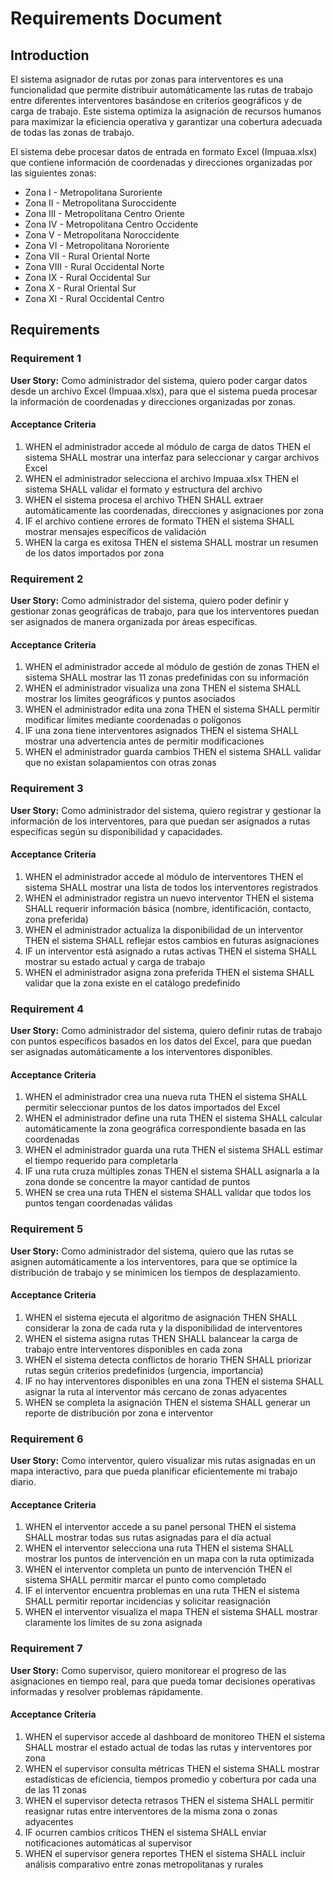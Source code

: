 # Requirements Document

## Introduction

El sistema asignador de rutas por zonas para interventores es una funcionalidad que permite distribuir automáticamente las rutas de trabajo entre diferentes interventores basándose en criterios geográficos y de carga de trabajo. Este sistema optimiza la asignación de recursos humanos para maximizar la eficiencia operativa y garantizar una cobertura adecuada de todas las zonas de trabajo.

El sistema debe procesar datos de entrada en formato Excel (Impuaa.xlsx) que contiene información de coordenadas y direcciones organizadas por las siguientes zonas:
- Zona I - Metropolitana Suroriente
- Zona II - Metropolitana Suroccidente  
- Zona III - Metropolitana Centro Oriente
- Zona IV - Metropolitana Centro Occidente
- Zona V - Metropolitana Noroccidente
- Zona VI - Metropolitana Nororiente
- Zona VII - Rural Oriental Norte
- Zona VIII - Rural Occidental Norte
- Zona IX - Rural Occidental Sur
- Zona X - Rural Oriental Sur
- Zona XI - Rural Occidental Centro

## Requirements

### Requirement 1

**User Story:** Como administrador del sistema, quiero poder cargar datos desde un archivo Excel (Impuaa.xlsx), para que el sistema pueda procesar la información de coordenadas y direcciones organizadas por zonas.

#### Acceptance Criteria

1. WHEN el administrador accede al módulo de carga de datos THEN el sistema SHALL mostrar una interfaz para seleccionar y cargar archivos Excel
2. WHEN el administrador selecciona el archivo Impuaa.xlsx THEN el sistema SHALL validar el formato y estructura del archivo
3. WHEN el sistema procesa el archivo THEN SHALL extraer automáticamente las coordenadas, direcciones y asignaciones por zona
4. IF el archivo contiene errores de formato THEN el sistema SHALL mostrar mensajes específicos de validación
5. WHEN la carga es exitosa THEN el sistema SHALL mostrar un resumen de los datos importados por zona

### Requirement 2

**User Story:** Como administrador del sistema, quiero poder definir y gestionar zonas geográficas de trabajo, para que los interventores puedan ser asignados de manera organizada por áreas específicas.

#### Acceptance Criteria

1. WHEN el administrador accede al módulo de gestión de zonas THEN el sistema SHALL mostrar las 11 zonas predefinidas con su información
2. WHEN el administrador visualiza una zona THEN el sistema SHALL mostrar los límites geográficos y puntos asociados
3. WHEN el administrador edita una zona THEN el sistema SHALL permitir modificar límites mediante coordenadas o polígonos
4. IF una zona tiene interventores asignados THEN el sistema SHALL mostrar una advertencia antes de permitir modificaciones
5. WHEN el administrador guarda cambios THEN el sistema SHALL validar que no existan solapamientos con otras zonas

### Requirement 3

**User Story:** Como administrador del sistema, quiero registrar y gestionar la información de los interventores, para que puedan ser asignados a rutas específicas según su disponibilidad y capacidades.

#### Acceptance Criteria

1. WHEN el administrador accede al módulo de interventores THEN el sistema SHALL mostrar una lista de todos los interventores registrados
2. WHEN el administrador registra un nuevo interventor THEN el sistema SHALL requerir información básica (nombre, identificación, contacto, zona preferida)
3. WHEN el administrador actualiza la disponibilidad de un interventor THEN el sistema SHALL reflejar estos cambios en futuras asignaciones
4. IF un interventor está asignado a rutas activas THEN el sistema SHALL mostrar su estado actual y carga de trabajo
5. WHEN el administrador asigna zona preferida THEN el sistema SHALL validar que la zona existe en el catálogo predefinido

### Requirement 4

**User Story:** Como administrador del sistema, quiero definir rutas de trabajo con puntos específicos basados en los datos del Excel, para que puedan ser asignadas automáticamente a los interventores disponibles.

#### Acceptance Criteria

1. WHEN el administrador crea una nueva ruta THEN el sistema SHALL permitir seleccionar puntos de los datos importados del Excel
2. WHEN el administrador define una ruta THEN el sistema SHALL calcular automáticamente la zona geográfica correspondiente basada en las coordenadas
3. WHEN el administrador guarda una ruta THEN el sistema SHALL estimar el tiempo requerido para completarla
4. IF una ruta cruza múltiples zonas THEN el sistema SHALL asignarla a la zona donde se concentre la mayor cantidad de puntos
5. WHEN se crea una ruta THEN el sistema SHALL validar que todos los puntos tengan coordenadas válidas

### Requirement 5

**User Story:** Como administrador del sistema, quiero que las rutas se asignen automáticamente a los interventores, para que se optimice la distribución de trabajo y se minimicen los tiempos de desplazamiento.

#### Acceptance Criteria

1. WHEN el sistema ejecuta el algoritmo de asignación THEN SHALL considerar la zona de cada ruta y la disponibilidad de interventores
2. WHEN el sistema asigna rutas THEN SHALL balancear la carga de trabajo entre interventores disponibles en cada zona
3. WHEN el sistema detecta conflictos de horario THEN SHALL priorizar rutas según criterios predefinidos (urgencia, importancia)
4. IF no hay interventores disponibles en una zona THEN el sistema SHALL asignar la ruta al interventor más cercano de zonas adyacentes
5. WHEN se completa la asignación THEN el sistema SHALL generar un reporte de distribución por zona e interventor

### Requirement 6

**User Story:** Como interventor, quiero visualizar mis rutas asignadas en un mapa interactivo, para que pueda planificar eficientemente mi trabajo diario.

#### Acceptance Criteria

1. WHEN el interventor accede a su panel personal THEN el sistema SHALL mostrar todas sus rutas asignadas para el día actual
2. WHEN el interventor selecciona una ruta THEN el sistema SHALL mostrar los puntos de intervención en un mapa con la ruta optimizada
3. WHEN el interventor completa un punto de intervención THEN el sistema SHALL permitir marcar el punto como completado
4. IF el interventor encuentra problemas en una ruta THEN el sistema SHALL permitir reportar incidencias y solicitar reasignación
5. WHEN el interventor visualiza el mapa THEN el sistema SHALL mostrar claramente los límites de su zona asignada

### Requirement 7

**User Story:** Como supervisor, quiero monitorear el progreso de las asignaciones en tiempo real, para que pueda tomar decisiones operativas informadas y resolver problemas rápidamente.

#### Acceptance Criteria

1. WHEN el supervisor accede al dashboard de monitoreo THEN el sistema SHALL mostrar el estado actual de todas las rutas y interventores por zona
2. WHEN el supervisor consulta métricas THEN el sistema SHALL mostrar estadísticas de eficiencia, tiempos promedio y cobertura por cada una de las 11 zonas
3. WHEN el supervisor detecta retrasos THEN el sistema SHALL permitir reasignar rutas entre interventores de la misma zona o zonas adyacentes
4. IF ocurren cambios críticos THEN el sistema SHALL enviar notificaciones automáticas al supervisor
5. WHEN el supervisor genera reportes THEN el sistema SHALL incluir análisis comparativo entre zonas metropolitanas y rurales